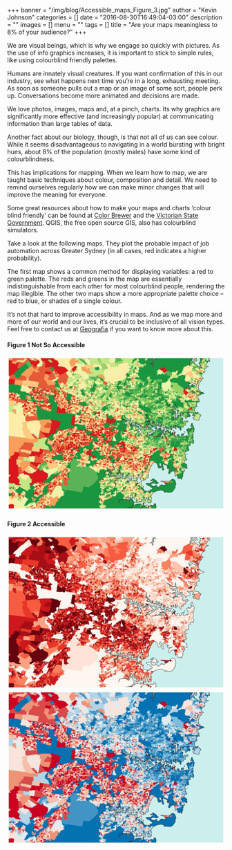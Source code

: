 +++
banner = "/img/blog/Accessible_maps_Figure_3.jpg"
author = "Kevin Johnson"
categories = []
date = "2016-08-30T16:49:04-03:00"
description = ""
images = []
menu = ""
tags = []
title = "Are your maps meaningless to 8% of your audience?"
+++

We are visual beings, which is why we engage so quickly with pictures. As the use of info graphics increases, it is important to stick to simple rules, like using colourblind friendly palettes.

<!--more-->

Humans are innately visual creatures. If you want confirmation of this in our industry, see what happens next time you’re in a long, exhausting meeting. As soon as someone pulls out a map or an image of some sort, people perk up. Conversations become more animated and decisions are made.


We love photos, images, maps and, at a pinch, charts. Its why graphics are significantly more effective (and increasingly popular) at communicating information than large tables of data.


Another fact about our biology, though, is that not all of us can see colour. While it seems disadvantageous to navigating in a world bursting with bright hues, about 8% of the population (mostly males) have some kind of colourblindness.


This has implications for mapping. When we learn how to map, we are taught basic techniques about colour, composition and detail. We need to remind ourselves regularly how we can make minor changes that will improve the meaning for everyone.


Some great resources about how to make your maps and charts ‘colour blind friendly’ can be found at [Color Brewer](http://colorbrewer2.org/) and the [Victorian State Government](http://www.dtpli.vic.gov.au/__data/assets/pdf_file/0006/227445/Communicating-Data-With-Colour.pdf). QGIS, the free open source GIS, also has colourblind simulators.


Take a look at the following maps. They plot the probable impact of job automation across Greater Sydney (in all cases, red indicates a higher probability).

The first map shows a common method for displaying variables: a red to green palette. The reds and greens in the map are essentially indistinguishable from each other for most colourblind people, rendering the map illegible. The other two maps show a more appropriate palette choice – red to blue, or shades of a single colour.


It’s not that hard to improve accessibility in maps. And as we map more and more of our world and our lives, it’s crucial to be inclusive of all vision types. Feel free to contact us at [Geografia](/) if you want to know more about this.

#### Figure 1 Not So Accessible

<img class="img-responsive" src="/img/blog/Accessible_maps_Figure_1.jpg">

#### Figure 2 Accessible

<img class="img-responsive" src="/img/blog/Accessible_maps_Figure_2.jpg">
<img class="img-responsive" src="/img/blog/Accessible_maps_Figure_3.jpg">
